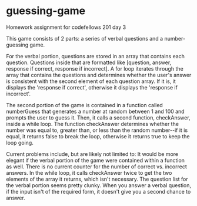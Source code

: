 # guessing-game
Homework assignment for codefellows 201 day 3

This game consists of 2 parts: a series of verbal questions and a number-guessing game.

For the verbal portion, questions are stored in an array that contains each question. Questions inside that are formatted like [question, answer, response if correct, response if incorrect]. A for loop iterates through the array that contains the questions and determines whether the user's answer is consistent with the second element of each question array. If it is, it displays the 'response if correct', otherwise it displays the 'response if incorrect'.

The second portion of the game is contained in a function called numberGuess that generates a number at random between 1 and 100 and prompts the user to guess it. Then, it calls a second function, checkAnswer, inside a while loop. The function checkAnswer  determines whether the number was equal to, greater than, or less than the random number--if it is equal, it returns false to break the loop, otherwise it returns true to keep the loop going.

Current problems include, but are likely not limited to:
It would be more elegant if the verbal portion of the game were contained within a function as well.
There is no current counter for the number of correct vs. incorrect answers.
In the while loop, it calls checkAnswer twice to get the two elements of the array it returns, which isn't necessary.
The question list for the verbal portion seems pretty clunky.
When you answer a verbal question, if the input isn't of the required form, it doesn't give you a second chance to answer. 
